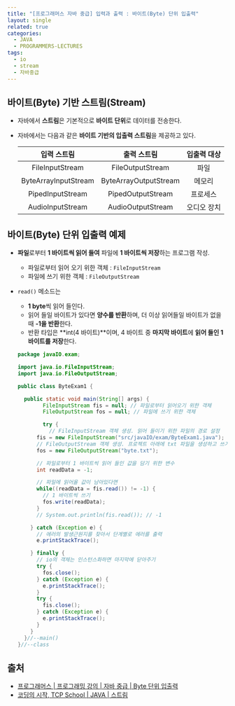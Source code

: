 ```yaml
---
title: "[프로그래머스 자바 중급] 입력과 출력 : 바이트(Byte) 단위 입출력"
layout: single
related: true
categories:
  - JAVA
  - PROGRAMMERS-LECTURES
tags:
  - io
  - stream
  - 자바중급
---
```


## 바이트(Byte) 기반 스트림(Stream)
- 자바에서 **스트림**은 기본적으로 **바이트 단위**로 데이터를 전송한다.

- 자바에서는 다음과 같은 **바이트 기반의 입출력 스트림**을 제공하고 있다.
  
  | 입력 스트림 | 출력 스트림 | 입출력 대상 |
  |:----------:|:-----------:|:----------:|
  | FileInputStream | FileOutputStream | 파일 |
  | ByteArrayInputStream | ByteArrayOutputStream | 메모리 |
  | PipedInputStream | PipedOutputStream | 프로세스 |
  | AudioInputStream | AudioOutputStream | 오디오 장치 |
  
## 바이트(Byte) 단위 입출력 예제
- **파일**로부터 **1 바이트씩 읽어 들여** 파일에 **1 바이트씩 저장**하는 프로그램 작성.
  - 파일로부터 읽어 오기 위한 객체 : `FileInputStream`
  - 파일에 쓰기 위한 객체 : `FileOutputStream`

- `read()` 메소드는 
  - **1 byte**씩 읽어 들인다. 
  - 읽어 들일 바이트가 있다면 **양수를 반환**하며, 더 이상 읽어들일 바이트가 없을 때 **-1을 반환**한다.
  - 반환 타입은 **int(4 바이트)**이며, 4 바이트 중 **마지막 바이트**에 **읽어 들인 1 바이트를 저장**한다.<br/> 
  
  ```java
  package javaIO.exam;

  import java.io.FileInputStream;
  import java.io.FileOutputStream;

  public class ByteExam1 {

    public static void main(String[] args) {
          FileInputStream fis = null; // 파일로부터 읽어오기 위한 객체
          FileOutputStream fos = null; // 파일에 쓰기 위한 객체

          try {
            // FileInputStream 객체 생성. 읽어 들이기 위한 파일의 경로 설정
        fis = new FileInputStream("src/javaIO/exam/ByteExam1.java");
        // FileOutputStream 객체 생성. 프로젝트 아래에 txt 파일을 생성하고 쓰기.
        fos = new FileOutputStream("byte.txt");

        // 파일로부터 1 바이트씩 읽어 들인 값을 담기 위한 변수
        int readData = -1;

        // 파일에 읽어올 값이 남아있다면
        while((readData = fis.read()) != -1) {
          // 1 바이트씩 쓰기
          fos.write(readData);
        }
        // System.out.println(fis.read()); // -1

      } catch (Exception e) {
        // 에러의 발생근원지를 찾아서 단계별로 에러를 출력
        e.printStackTrace();

      } finally {
        // io의 객체는 인스턴스화하면 마지막에 닫아주기
        try {
          fos.close();
        } catch (Exception e) {
          e.printStackTrace();
        }
        try {
          fis.close();
        } catch (Exception e) {
          e.printStackTrace();
        }
      }
    }//--main()    
  }//--class
  ```
  

  
## 출처
- [프로그래머스 \| 프로그래밍 강의 \| 자바 중급 \| Byte 단위 입출력](https://programmers.co.kr/learn/courses/9/lessons/267)
- [코딩의 시작, TCP School \| JAVA \| 스트림](https://www.tcpschool.com/java/java_io_stream)
